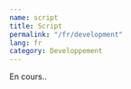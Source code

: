 ```yaml
---
name: script
title: Script
permalink: "/fr/development"
lang: fr
category: Developpement
---
```


En cours..